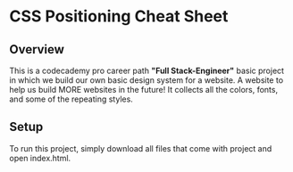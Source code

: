 # CSS Positioning Cheat Sheet

## Overview
This is a codecademy pro career path **"Full Stack-Engineer"** basic project in which we build our own basic design system for a website. A website to help us build MORE websites in the future! It collects all the colors, fonts, and some of the repeating styles.

## Setup
To run this project, simply download all files that come with project and open index.html.
